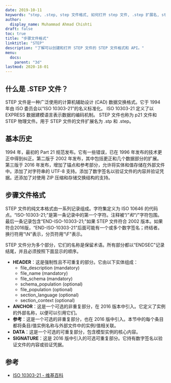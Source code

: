 ```yaml
---
date: 2019-10-11
keywords: "step, .step, step 文件格式, 如何打开 step 文件, .step 扩展名, step 扩展名"
author:
  display_name: Muhammad Ahmad Chishti
draft: false
toc: true
title: "步骤文件格式"
linktitle: "STEP"
description: "了解可以创建和打开 STEP 文件的 STEP 文件格式和 API。"
menu:
  docs:
    parent: "3d"
lastmod: 2020-18-01
---
```


## 什么是 .STEP 文件？

STEP 文件是一种广泛使用的计算机辅助设计 (CAD) 数据交换格式。它于 1994 年由 ISO 委员会以“ISO 10303-21"的名义标准化。 ISO 10303-21 定义了以 EXPRESS 数据建模语言表示数据的编码机制。 STEP 文件也称为 p21 文件和 STEP 物理文件。用于 STEP 文件的文件扩展名为 .stp 和 .step。

## 基本历史

1994 年，最初的 Part 21 规范发布。它有一些错误，已在 1996 年发布的技术更正中得到纠正。第二版于 2002 年发布，其中包括更正和几个数据部分的扩展。第三版于 2016 年发布，增加了锚点和参考部分，允许将实体和值存储在外部文件中。添加了对字符串的 UTF-8 支持。添加了数字签名以验证文件的内容并验证凭据。还添加了对使用 ZIP 压缩和存储交换结构的支持。

## 步骤文件格式

STEP 文件的纯文本格式由一系列记录组成。字符集定义为 ISO 10646 的代码点。“ISO-10303-21;"是第一条记录中的第一个字符。注释被“/*"和“*/"字符包围。最后一条记录包含“END-ISO-10303-21;"如果 STEP 文件符合 2002 版本。如果符合2016版，“END-ISO-10303-21"后面可能有一个或多个数字签名；终结者。换行符用“\N\"表示，分页符用“\F\"表示。

STEP 文件分为多个部分，它们的名称是保留术语。所有部分都以“ENDSEC"记录结尾，并且必须按照下面显示的顺序。

- **HEADER**：这是强制性且不可重复的部分。它由以下实体组成：
  - file_description (mandatory)
  - file_name (mandatory)
  - file_schema (mandatory)
  - schema_population (optional)
  - file_population (optional)
  - section_language (optional)
  - section_context (optional)
- **ANCHOR**：这是一个可选的非重复部分，在 2016 版本中引入。它定义了实例的外部名称，以便可以引用它们。
- **参考**：这是一个可选的非重复部分，也在 2016 版中引入。本节中的每个条目都将条目/值实例名称与外部文件中的实例/值相关联。
- **DATA**：这是一个可选的可重复部分，包含模型实例的核心内容。
- **SIGNATURE**：这是 2016 版中引入的可选可重复部分。它持有数字签名以验证文件的内容或验证凭据。

## 参考

- [ISO 10303-21 - 维基百科](https://en.wikipedia.org/wiki/ISO_10303-21)

